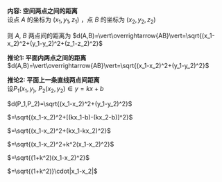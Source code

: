 **内容: 空间两点之间的距离**  
设点 $A$ 的坐标为 $(x_1,y_1,z_1)$ ，点 $B$ 的坐标为 $(x_2,y_2,z_2)$  
  
则 $A,\ B$ 两点间的距离为 $d(A,B)=\vert\overrightarrow{AB}\vert=\sqrt{(x_1-x_2)^2+(y_1-y_2)^2+(z_1-z_2)^2}$  
  
**推论1: 平面内两点之间的距离**  
$d(A,B)=\vert\overrightarrow{AB}\vert=\sqrt{(x_1-x_2)^2+(y_1-y_2)^2}$  

**推论2: 平面上一条直线两点间距离**  
设$P_1(x_1,y_),\ P_2(x_2,y_2)\in y=kx+b$

$d(P_1,P_2)=\sqrt{(x_1-x_2)^2+(y_1-y_2)^2}$

$=\sqrt{(x_1-x_2)^2+[(kx_1-b)-(kx_2-b)]^2}$

$=\sqrt{(x_1-x_2)^2+(kx_1-kx_2)^2}$

$=\sqrt{(x_1-x_2)^2+k^2(x_1-x_2)^2}$

$=\sqrt{(1+k^2)(x_1-x_2)^2}$

$=\sqrt{(1+k^2)}\cdot|x_1-x_2|$

